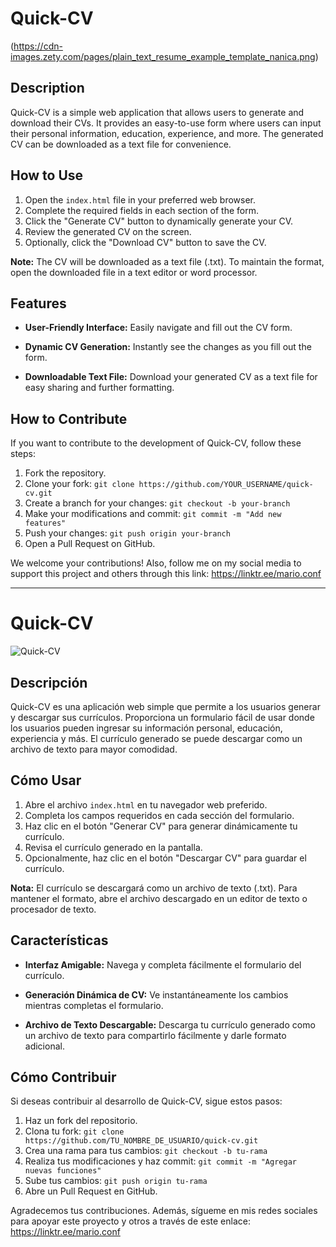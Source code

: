 # Quick-CV

(https://cdn-images.zety.com/pages/plain_text_resume_example_template_nanica.png)

## Description

Quick-CV is a simple web application that allows users to generate and download their CVs. It provides an easy-to-use form where users can input their personal information, education, experience, and more. The generated CV can be downloaded as a text file for convenience.

## How to Use

1. Open the `index.html` file in your preferred web browser.
2. Complete the required fields in each section of the form.
3. Click the "Generate CV" button to dynamically generate your CV.
4. Review the generated CV on the screen.
5. Optionally, click the "Download CV" button to save the CV.

**Note:** The CV will be downloaded as a text file (.txt). To maintain the format, open the downloaded file in a text editor or word processor.

## Features

- **User-Friendly Interface:** Easily navigate and fill out the CV form.
  
- **Dynamic CV Generation:** Instantly see the changes as you fill out the form.

- **Downloadable Text File:** Download your generated CV as a text file for easy sharing and further formatting.

## How to Contribute

If you want to contribute to the development of Quick-CV, follow these steps:

1. Fork the repository.
2. Clone your fork: `git clone https://github.com/YOUR_USERNAME/quick-cv.git`
3. Create a branch for your changes: `git checkout -b your-branch`
4. Make your modifications and commit: `git commit -m "Add new features"`
5. Push your changes: `git push origin your-branch`
6. Open a Pull Request on GitHub.

We welcome your contributions! Also, follow me on my social media to support this project and others through this link:  https://linktr.ee/mario.conf

---

# Quick-CV

![Quick-CV](https://www.google.com/url?sa=i&url=https%3A%2F%2Fzety.com%2Fblog%2Fplain-text-resume-example&psig=AOvVaw2UfHj3syvJXWp0p7Q8a1bS&ust=1705850103672000&source=images&cd=vfe&opi=89978449&ved=0CBIQjRxqFwoTCKDm1v-g7IMDFQAAAAAdAAAAABAD)

## Descripción

Quick-CV es una aplicación web simple que permite a los usuarios generar y descargar sus currículos. Proporciona un formulario fácil de usar donde los usuarios pueden ingresar su información personal, educación, experiencia y más. El currículo generado se puede descargar como un archivo de texto para mayor comodidad.

## Cómo Usar

1. Abre el archivo `index.html` en tu navegador web preferido.
2. Completa los campos requeridos en cada sección del formulario.
3. Haz clic en el botón "Generar CV" para generar dinámicamente tu currículo.
4. Revisa el currículo generado en la pantalla.
5. Opcionalmente, haz clic en el botón "Descargar CV" para guardar el currículo.

**Nota:** El currículo se descargará como un archivo de texto (.txt). Para mantener el formato, abre el archivo descargado en un editor de texto o procesador de texto.

## Características

- **Interfaz Amigable:** Navega y completa fácilmente el formulario del currículo.
  
- **Generación Dinámica de CV:** Ve instantáneamente los cambios mientras completas el formulario.

- **Archivo de Texto Descargable:** Descarga tu currículo generado como un archivo de texto para compartirlo fácilmente y darle formato adicional.

## Cómo Contribuir

Si deseas contribuir al desarrollo de Quick-CV, sigue estos pasos:

1. Haz un fork del repositorio.
2. Clona tu fork: `git clone https://github.com/TU_NOMBRE_DE_USUARIO/quick-cv.git`
3. Crea una rama para tus cambios: `git checkout -b tu-rama`
4. Realiza tus modificaciones y haz commit: `git commit -m "Agregar nuevas funciones"`
5. Sube tus cambios: `git push origin tu-rama`
6. Abre un Pull Request en GitHub.

Agradecemos tus contribuciones. Además, sígueme en mis redes sociales para apoyar este proyecto y otros a través de este enlace: https://linktr.ee/mario.conf

